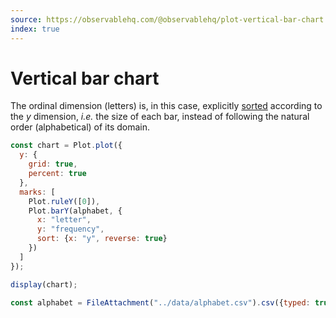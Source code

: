 ```yaml
---
source: https://observablehq.com/@observablehq/plot-vertical-bar-chart
index: true
---
```


# Vertical bar chart

The ordinal dimension (letters) is, in this case, explicitly [sorted](https://observablehq.com/plot/features/scales#sort-mark-option) according to the _y_ dimension, _i.e._ the size of each bar, instead of following the natural order (alphabetical) of its domain.

```js echo
const chart = Plot.plot({
  y: {
    grid: true,
    percent: true
  },
  marks: [
    Plot.ruleY([0]),
    Plot.barY(alphabet, {
      x: "letter",
      y: "frequency",
      sort: {x: "y", reverse: true}
    })
  ]
});

display(chart);
```

```js echo
const alphabet = FileAttachment("../data/alphabet.csv").csv({typed: true});
```
